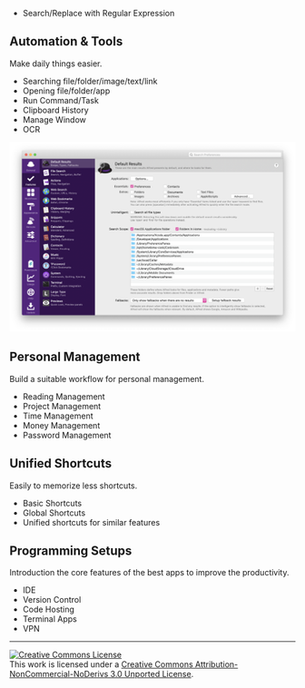 - Search/Replace with Regular Expression

## Automation & Tools
Make daily things easier.
- Searching file/folder/image/text/link
- Opening file/folder/app
- Run Command/Task
- Clipboard History
- Manage Window
- OCR

![Alfred Features](assets/alfred-features.png)


## Personal Management
Build a suitable workflow for personal management.
- Reading Management
- Project Management
- Time Management
- Money Management
- Password Management

## Unified Shortcuts
Easily to memorize less shortcuts.
- Basic Shortcuts
- Global Shortcuts
- Unified shortcuts for similar features 

## Programming Setups
Introduction the core features of the best apps to improve the productivity.
- IDE
- Version Control
- Code Hosting
- Terminal Apps
- VPN

<!--
## Body Gesture and Relaxing
- Alexander Technique
## Music Composition
- EarMaster 7
- Dorico 3.5
-->

---
<a rel="license" href="http://creativecommons.org/licenses/by-nc-nd/3.0/"><img alt="Creative Commons License" style="border-width:0" src="https://i.creativecommons.org/l/by-nc-nd/3.0/88x31.png" /></a><br />This work is licensed under a <a rel="license" href="http://creativecommons.org/licenses/by-nc-nd/3.0/">Creative Commons Attribution-NonCommercial-NoDerivs 3.0 Unported License</a>.
